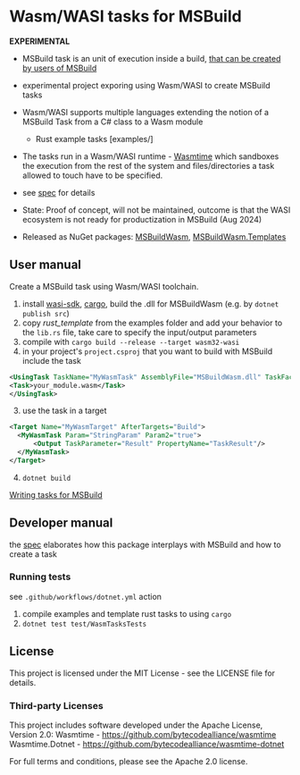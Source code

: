 # Wasm/WASI tasks for MSBuild
**EXPERIMENTAL**

- MSBuild task is an unit of execution inside a build, [that can be created by users of MSBuild](https://learn.microsoft.com/en-us/visualstudio/msbuild/tutorial-custom-task-code-generation)
- experimental project exporing using Wasm/WASI to create MSBuild tasks
- Wasm/WASI supports multiple languages extending the notion of a MSBuild Task from a C# class to a Wasm module
    - Rust example tasks [examples/]
- The tasks run in a Wasm/WASI runtime - [Wasmtime](https://github.com/bytecodealliance/wasmtime) which sandboxes the execution from the rest of the system and files/directories a task allowed to touch have to be specified.

- see [spec](https://github.com/dotnet/msbuild/pull/10259) for details

- State: Proof of concept, will not be maintained, outcome is that the WASI ecosystem is not ready for productization in MSBuild (Aug 2024)
- Released as NuGet packages: [MSBuildWasm](https://www.nuget.org/packages/MSBuildWasm), [MSBuildWasm.Templates](https://www.nuget.org/packages/MSBuildWasm.Templates/)

## User manual
Create a MSBuild task using Wasm/WASI toolchain.
1. install [wasi-sdk](https://github.com/WebAssembly/wasi-sdk), [cargo](https://doc.rust-lang.org/cargo/getting-started/installation.html), build the .dll for MSBuildWasm (e.g. by `dotnet publish src`)
2. copy *rust_template* from the examples folder and add your behavior to the `lib.rs` file, take care to specify the input/output parameters
3. compile with `cargo build --release --target wasm32-wasi`
2. in your project's `project.csproj` that you want to build with MSBuild include the task 
```xml
<UsingTask TaskName="MyWasmTask" AssemblyFile="MSBuildWasm.dll" TaskFactory="WasmTaskFactory">
<Task>your_module.wasm</Task>
</UsingTask>
```
3. use the task in a target
```xml
<Target Name="MyWasmTarget" AfterTargets="Build">
  <MyWasmTask Param="StringParam" Param2="true">
      <Output TaskParameter="Result" PropertyName="TaskResult"/>
  </MyWasmTask>
</Target>
```
4. `dotnet build`

[Writing tasks for MSBuild](https://learn.microsoft.com/en-us/visualstudio/msbuild/task-writing)

## Developer manual
the [spec](https://github.com/dotnet/msbuild/pull/10259)
elaborates how this package interplays with MSBuild and how to create a task

### Running tests
see `.github/workflows/dotnet.yml` action
1. compile examples and template rust tasks to using `cargo` 
2. `dotnet test test/WasmTasksTests`

## License
This project is licensed under the MIT License - see the LICENSE file for details.

### Third-party Licenses
This project includes software developed under the Apache License, Version 2.0:
Wasmtime - https://github.com/bytecodealliance/wasmtime
Wasmtime.Dotnet - https://github.com/bytecodealliance/wasmtime-dotnet

For full terms and conditions, please see the Apache 2.0 license.
